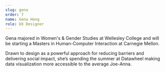 ```yaml
---
slug: gena
order: 7
name: Gena Hong
role: UX Designer
---
```


Gena majored in Women's & Gender Studies at Wellesley College and will be starting a Masters in Human-Computer Interaction at Carnegie Mellon.

Drawn to design as a powerful approach for reducing barriers and delivering social impact, she’s spending the summer at Datawheel making data visualization more accessible to the average Joe-Anna.
